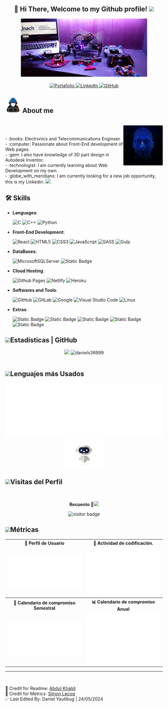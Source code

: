 <div align="center">
   <h2> 👷 Hi There, Welcome to my Github profile! 
      <img src="https://github.com/abdoachhoubi/abdoachhoubi/blob/main/gifs/Hi.gif" width="30"> 
   </h2>
   <img src="https://github.com/daniels36999/daniels36999/blob/main/images/img1.jpg" width=80%/> 
</div> 
<br> 
<div align="center">
   <a href="https://daniels36999.github.io/portafolio-daniels/" target="_blank">
      <img width= 18% src="https://img.shields.io/badge/Portfolio-FF5722?style=for-the-badge&logo=todoist&logoColor=white" alt="Portafolio"/>
   </a>
   <a href="https://www.linkedin.com/in/daniel-patricio-yautibug-65a656209">
      <img width= 17% src="https://img.shields.io/badge/linkedin-%230077B5.svg?style=for-the-badge&logo=linkedin&logoColor=white" alt="LinkedIn"/>
   </a>
   <a href="https://github.com/daniels36999">
      <img width= 15% src="https://img.shields.io/badge/github-%23121011.svg?style=for-the-badge&logo=github&logoColor=white" alt="GitHub"/>
   </a>
</div>

## <picture><img src = "https://github.com/0xAbdulKhalid/0xAbdulKhalid/raw/main/assets/mdImages/about_me.gif" width = 50px></picture> **About me**

<div align="right"><br>
	<div align="center">
         <img align="right" src="https://github.com/daniels36999/daniels36999/blob/main/images/face.gif?raw=true" width = "25%" ><br>
	</div>
</div>
<div align="left"><br>
         - :books: Electronics and Telecommunications Engineer <br>
         - :computer: Passionate about Front-End development of Web pages. <br>
         - :gem: I also have knowledge of 3D part design in Autodesk Inventor. <br>
         - :technologist: I am currently learning about Web Development on my own. <br>
         - :globe_with_meridians: I am currently looking for a new job opportunity, this is my Linkedin.
         <a href="https://www.linkedin.com/in/daniel-patricio-yautibug-65a656209"><img src="https://readme-typing-svg.herokuapp.com?font=Time+New+Roman&color=cyan&size=20&center=true&vCenter=true&width=600&height=100&lines=Electronics+and+Telecommunications+Engineer;ISO/IEC+27001+Implementing+Information+Security;Knowledge+of+Power+BI+;Preventive+and+Corrective+Maintenance+of+Computers"></a>
</div>

## 🛠️ Skills

<p align="center">

- **Languages**:
    
    ![C](https://img.shields.io/badge/C%20-%232370ED.svg?style=for-the-badge&logo=c&logoColor=white)
    ![C++](https://img.shields.io/badge/C++%20-%2300599C.svg?style=for-the-badge&logo=c%2B%2B&logoColor=white)
    ![Python](https://img.shields.io/badge/Python%20-%2314354C.svg?style=for-the-badge&logo=python&logoColor=white)   
    
- **Front-End Development**:

   ![React](https://img.shields.io/badge/react-%2320232a.svg?style=for-the-badge&logo=react&logoColor=%2361DAFB)
   ![HTML5](https://img.shields.io/badge/HTML5%20-%23E34F26.svg?style=for-the-badge&logo=html5&logoColor=white)
   ![CSS3](https://img.shields.io/badge/CSS%20-%231572B6.svg?style=for-the-badge&logo=css3&logoColor=white)
   ![JavaScript](https://img.shields.io/badge/JavaScript%20-%23F7DF1E.svg?style=for-the-badge&logo=javascript&logoColor=black)
   ![SASS](https://img.shields.io/badge/SASS-hotpink.svg?style=for-the-badge&logo=SASS&logoColor=white)
   ![Gulp](https://img.shields.io/badge/GULP-%23CF4647.svg?style=for-the-badge&logo=gulp&logoColor=white)

- **DataBases**:

   ![MicrosoftSQLServer](https://img.shields.io/badge/Microsoft%20SQL%20Server-CC2927?style=for-the-badge&logo=microsoft%20sql%20server&logoColor=white)
   ![Static Badge](https://img.shields.io/badge/MySQL-00000F?style=for-the-badge&logo=mysql&logoColor=white)

- **Cloud Hosting**:

    ![Github Pages](https://img.shields.io/badge/GitHub%20Pages-%23327FC7.svg?style=for-the-badge&logo=github&logoColor=white)
    ![Netlify](https://img.shields.io/badge/netlify-%23000000.svg?style=for-the-badge&logo=netlify&logoColor=#00C7B7)
    ![Heroku](https://img.shields.io/badge/heroku-%23430098.svg?style=for-the-badge&logo=heroku&logoColor=white)

- **Softwares and Tools**:

    ![GitHub](https://img.shields.io/badge/github-%23121011.svg?style=for-the-badge&logo=github&logoColor=white)
    ![GitLab](https://img.shields.io/badge/GitLab-330F63?style=for-the-badge&logo=gitlab&logoColor=white)
    ![Google](https://img.shields.io/badge/google-%234285F4.svg?style=for-the-badge&logo=google&logoColor=white)
    ![Visual Studio Code](https://img.shields.io/badge/Visual%20Studio%20Code-0078d7.svg?style=for-the-badge&logo=visual-studio-code&logoColor=white)
    ![Linux](https://img.shields.io/badge/Linux-FCC624?style=for-the-badge&logo=linux&logoColor=black)

- **Extras**:

    ![Static Badge](https://img.shields.io/badge/Unity%203D-blak?style=for-the-badge&logo=unity&logoColor=white&color=black)
    ![Static Badge](https://img.shields.io/badge/Arduino%20IDE-blak?style=for-the-badge&logo=arduino&logoColor=white&color=%2300707D)
    ![Static Badge](https://img.shields.io/badge/Autodesk%20Inventor-blak?style=for-the-badge&logo=autodesk&logoColor=white&color=%23DE8530)
    ![Static Badge](https://img.shields.io/badge/POWER%20BI-blak?style=for-the-badge&logo=powerbi&logoColor=black&color=%23F7D95B)
    ![Static Badge](https://img.shields.io/badge/IBM%20SPSS-blak?style=for-the-badge&logo=ibm&logoColor=white&color=%2395B4D8%20)

</p>
     
## <img src="https://media.giphy.com/media/iY8CRBdQXODJSCERIr/giphy.gif" width="35"><b>Estadísticas | GitHub</b>
<p align="center">
  <img src="https://github-readme-stats.vercel.app/api?username=daniels36999&show_icons=true&theme=transparent" width="40%"/>
  <img src="https://github-readme-streak-stats.herokuapp.com/?user=daniels36999&theme=transparent" alt="daniels36999"  width="43%"/>
  <br>
  <br>
</p>

## <img src="https://media0.giphy.com/media/v1.Y2lkPTc5MGI3NjExOHpiM3lpZnN6MWd5N3huZ3Y4eDhjNnByODYwdjBnNzkyMjE2ZmJrYyZlcD12MV9pbnRlcm5hbF9naWZfYnlfaWQmY3Q9Zw/KVVgWtScb37USleUB3/giphy.gif" width="35"><b>Lenguajes más Usados</b>
<p align="center">
  <img src="https://github.com/daniels36999/daniels36999/blob/main/metrics.plugin.languages.details.svg"/>
   <img src="https://github.com/daniels36999/daniels36999/blob/main/images/robot.gif" width = "25%" />
</p>


## <img src="https://media.giphy.com/media/iY8CRBdQXODJSCERIr/giphy.gif" width="35"><b>Visitas del Perfil</b>
<br>

<div align="center">
<p align="center"><b>Recuento  👀</b><img src="Hi.gif" width="30px"></p>
<p align="center"><img src="https://profile-counter.glitch.me/%7daniels36999%7D/count.svg" alt="visitor badge" width="35%"></p>
</div>

## <img src="https://media0.giphy.com/media/v1.Y2lkPTc5MGI3NjExdGZzMW03YWR6dXlsZjV1bHY3aGk2dTYwMzVxbGh5YXd4YXNic3MyNyZlcD12MV9pbnRlcm5hbF9naWZfYnlfaWQmY3Q9Zw/IwSG1QKOwDjQk/giphy.gif" width="35"><b>Métricas</b>

<div align="center">

<table>
	
   <tr>
         <th align="center">👤 Perfil de Usuario</th>
         <th align="center">🐧 Actividad de codificación.</th>
      </tr>
   <tr>
      <td align="center">
         <img alt="" width="400" src="https://github.com/daniels36999/daniels36999/blob/main/metrics.classic.svg" alt=""></img>
      </td>
      <td  align="center">
	<img alt="" width="400" src="https://github.com/daniels36999/daniels36999/blob/main/metrics.plugin.habits.charts.svg" alt=""></img>
      </td>
   </tr>
   <tr>
         <th align="center">📅 Calendario de compromiso Semestral</th>
         <th align="center">📊 Calendario de compromiso Anual</th>
      </tr>
   <tr>
      <td  align="center">
	 <img alt="" width="400" src="https://github.com/daniels36999/daniels36999/blob/main/metrics.plugin.isocalendar.svg" alt=""></img>
      </td>
      <td  align="center">
	 <img alt="" width="400" src="https://github.com/daniels36999/daniels36999/blob/main/metrics.plugin.isocalendar.fullyear.svg" alt=""></img>
      </td>
   </tr>
</table>
</div>

---

<br>

👤 Credit for Readme: [Abdul Khalid](https://github.com/0xabdulkhalid)  
👤 Credit for Metrics: [Simon Lecoq](https://github.com/lowlighter)  
✅ Last Edited By: Daniel Yautibug | 24/05/2024

